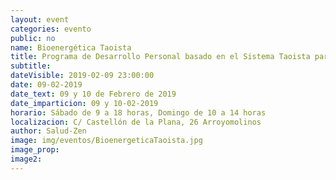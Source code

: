 ```yaml
---
layout: event
categories: evento
public: no
name: Bioenergética Taoista
title: Programa de Desarrollo Personal basado en el Sistema Taoista para transformar el estrés en vitalidad. Bioenergética. Taoísta. Qui-Gong - Tao Curativo
subtitle:
dateVisible: 2019-02-09 23:00:00
date: 09-02-2019
date_text: 09 y 10 de Febrero de 2019
date_imparticion: 09 y 10-02-2019
horario: Sábado de 9 a 18 horas, Domingo de 10 a 14 horas
localizacion: C/ Castellón de la Plana, 26 Arroyomolinos
author: Salud-Zen
image: img/eventos/BioenergeticaTaoista.jpg
image_prop:
image2:
---
```


